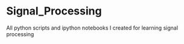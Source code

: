 # Signal_Processing
All  python scripts and ipython notebooks I created for learning signal processing
